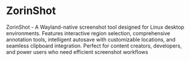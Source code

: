 # ZorinShot
ZorinShot - A Wayland-native screenshot tool designed for Linux desktop environments. Features interactive region selection, comprehensive annotation tools, intelligent autosave with customizable locations, and seamless clipboard integration. Perfect for content creators, developers, and power users who need efficient screenshot workflows
